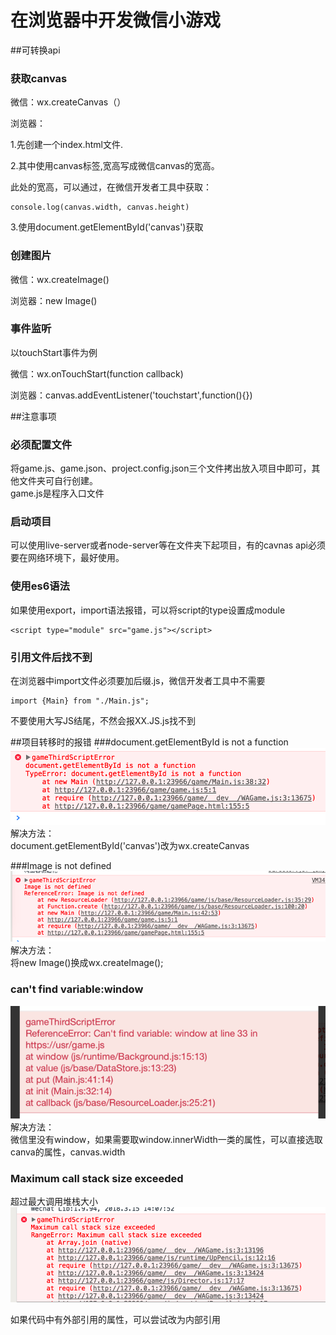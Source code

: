 # 在浏览器中开发微信小游戏

##可转换api
### 获取canvas  
微信：wx.createCanvas（）  

浏览器：  

1.先创建一个index.html文件.  

2.其中使用canvas标签,宽高写成微信canvas的宽高。
  
此处的宽高，可以通过，在微信开发者工具中获取：  
	
```
console.log(canvas.width, canvas.height)
```
	
3.使用document.getElementById('canvas')获取  

### 创建图片  
微信：wx.createImage()  

浏览器：new Image()

### 事件监听  

以touchStart事件为例 
 
微信：wx.onTouchStart(function callback) 

浏览器：canvas.addEventListener('touchstart',function(){})  

##注意事项 
### 必须配置文件   
将game.js、game.json、project.config.json三个文件拷出放入项目中即可，其他文件夹可自行创建。  
game.js是程序入口文件

### 启动项目 
可以使用live-server或者node-server等在文件夹下起项目，有的cavnas api必须要在网络环境下，最好使用。

### 使用es6语法
如果使用export，import语法报错，可以将script的type设置成module

```
<script type="module" src="game.js"></script>
```   
### 引用文件后找不到 
在浏览器中import文件必须要加后缀.js，微信开发者工具中不需要

```
import {Main} from "./Main.js";
```
不要使用大写JS结尾，不然会报XX.JS.js找不到


##项目转移时的报错 
###document.getElementById is not a function
![error1](../pic/minigame2.png) 
解决方法：  
document.getElementById('canvas')改为wx.createCanvas  

###Image is not defined
![error2](../pic/minigame3.png)  
解决方法：  
将new Image()换成wx.createImage();   

### can't find variable:window  

![error2](../pic/minigame4.png)   
解决方法：  
微信里没有window，如果需要取window.innerWidth一类的属性，可以直接选取canva的属性，canvas.width

### Maximum call stack size exceeded
超过最大调用堆栈大小
![error2](../pic/minigame1.png)  

如果代码中有外部引用的属性，可以尝试改为内部引用
 